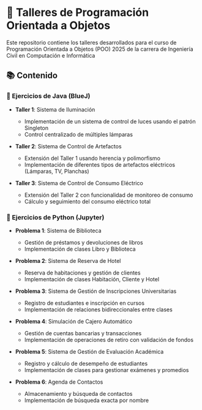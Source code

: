 # 🧩 Talleres de Programación Orientada a Objetos

Este repositorio contiene los talleres desarrollados para el curso de Programación Orientada a Objetos (POO) 2025 de la carrera de Ingeniería Civil en Computación e Informática

## 📚 Contenido

### 📓 Ejercicios de Java (BlueJ)

- **Taller 1**: Sistema de Iluminación
  - Implementación de un sistema de control de luces usando el patrón Singleton
  - Control centralizado de múltiples lámparas

- **Taller 2**: Sistema de Control de Artefactos
  - Extensión del Taller 1 usando herencia y polimorfismo
  - Implementación de diferentes tipos de artefactos eléctricos (Lámparas, TV, Planchas)

- **Taller 3**: Sistema de Control de Consumo Eléctrico
  - Extensión del Taller 2 con funcionalidad de monitoreo de consumo
  - Cálculo y seguimiento del consumo eléctrico total

### 📓 Ejercicios de Python (Jupyter)

- **Problema 1**: Sistema de Biblioteca
  - Gestión de préstamos y devoluciones de libros
  - Implementación de clases Libro y Biblioteca

- **Problema 2**: Sistema de Reserva de Hotel
  - Reserva de habitaciones y gestión de clientes
  - Implementación de clases Habitación, Cliente y Hotel

- **Problema 3**: Sistema de Gestión de Inscripciones Universitarias
  - Registro de estudiantes e inscripción en cursos
  - Implementación de relaciones bidireccionales entre clases

- **Problema 4**: Simulación de Cajero Automático
  - Gestión de cuentas bancarias y transacciones
  - Implementación de operaciones de retiro con validación de fondos

- **Problema 5**: Sistema de Gestión de Evaluación Académica
  - Registro y cálculo de desempeño de estudiantes
  - Implementación de clases para gestionar exámenes y promedios

- **Problema 6**: Agenda de Contactos
  - Almacenamiento y búsqueda de contactos
  - Implementación de búsqueda exacta por nombre
